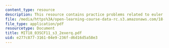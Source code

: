 ```yaml
---
content_type: resource
description: This resource contains practice problems related to euler's method.
file: /media/https%3A/open-learning-course-data-rc.s3.amazonaws.com/18-03sc-differential-equations-fall-2011/e277c877316104e9236fd6d16d5a58e3_MIT18_03SCF11_s3_2exerq.pdf
file_type: application/pdf
resourcetype: Document
title: MIT18_03SCF11_s3_2exerq.pdf
uid: e277c877-3161-04e9-236f-d6d16d5a58e3
---
```

